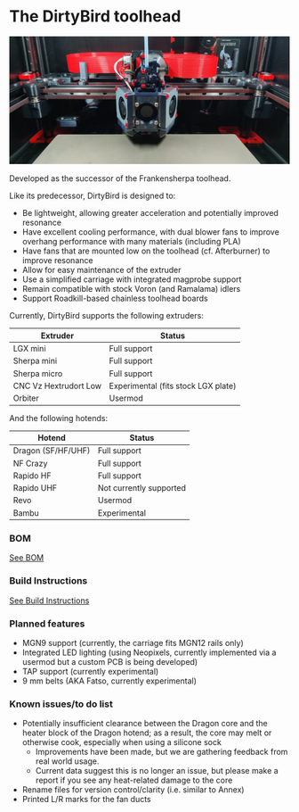 # The DirtyBird toolhead

![DirtyBird Toolhead](./images/hero.jpg)

Developed as the successor of the Frankensherpa toolhead.

Like its predecessor, DirtyBird is designed to:

- Be lightweight, allowing greater acceleration and potentially improved resonance
- Have excellent cooling performance, with dual blower fans to improve overhang performance with many materials (including PLA)
- Have fans that are mounted low on the toolhead (cf. Afterburner) to improve resonance
- Allow for easy maintenance of the extruder
- Use a simplified carriage with integrated magprobe support
- Remain compatible with stock Voron (and Ramalama) idlers
- Support Roadkill-based chainless toolhead boards

Currently, DirtyBird supports the following extruders:

| Extruder | Status |
| ------- | ------- |
| LGX mini | Full support |
| Sherpa mini | Full support |
| Sherpa micro | Full support |
| CNC Vz Hextrudort Low | Experimental (fits stock LGX plate) |
| Orbiter | Usermod |

And the following hotends:

| Hotend | Status |
| ------- | ------- |
| Dragon (SF/HF/UHF) | Full support |
| NF Crazy | Full support |
| Rapido HF | Full support |
| Rapido UHF | Not currently supported |
| Revo | Usermod |
| Bambu | Experimental |

### BOM

[See BOM](./docs//bill-of-materials.md)

### Build Instructions

[See Build Instructions](./docs/build.md)

### Planned features

- MGN9 support (currently, the carriage fits MGN12 rails only)
- Integrated LED lighting (using Neopixels, currently implemented via a usermod but a custom PCB is being developed)
- TAP support (currently experimental)
- 9 mm belts (AKA Fatso, currently experimental)

### Known issues/to do list

- Potentially insufficient clearance between the Dragon core and the heater block of the Dragon hotend; as a result, the core may melt or otherwise cook, especially when using a silicone sock
  - Improvements have been made, but we are gathering feedback from real world usage.
  - Current data suggest this is no longer an issue, but please make a report if you see any heat-related damage to the core
- Rename files for version control/clarity (i.e. similar to Annex)
- Printed L/R marks for the fan ducts
